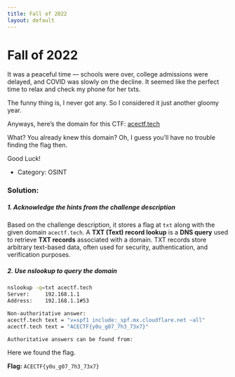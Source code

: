 ```yaml
---
title: Fall of 2022
layout: default
---
```

# Fall of 2022

It was a peaceful time — schools were over, college admissions were delayed, and COVID was slowly on the decline. It seemed like the perfect time to relax and check my phone for her txts.

The funny thing is, I never got any. So I considered it just another gloomy year.

Anyways, here’s the domain for this CTF: [acectf.tech](https://acectf.tech)

What? You already knew this domain? Oh, I guess you’ll have no trouble finding the flag then.

Good Luck!


- Category: OSINT

### Solution:
##### 1. Acknowledge the hints from the challenge description
Based on the challenge description, it stores a flag at `txt` along with the given domain `acectf.tech`. A **TXT (Text) record lookup** is a **DNS query** used to retrieve **TXT records** associated with a domain. TXT records store arbitrary text-based data, often used for security, authentication, and verification purposes. 

##### 2. Use nslookup to query the domain
```bash
nslookup -q=txt acectf.tech
Server:		192.168.1.1
Address:	192.168.1.1#53

Non-authoritative answer:
acectf.tech	text = "v=spf1 include:_spf.mx.cloudflare.net ~all"
acectf.tech	text = "ACECTF{y0u_g07_7h3_73x7}"

Authoritative answers can be found from:
```

Here we found the flag.

**Flag:** `ACECTF{y0u_g07_7h3_73x7}`